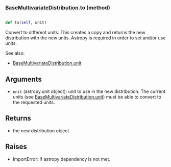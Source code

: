 ### [BaseMultivariateDistribution](BaseMultivariateDistribution.md).to (method)


```py

def to(self, unit)

```



Convert to different units.  This creates a copy and returns the
new distribution with the new units.  Astropy is required in order to
set and/or use units.

See also:

* [BaseMultivariateDistribution.unit](BaseMultivariateDistribution.unit.md)

Arguments
------------
* `unit` (astropy.unit object): unit to use in the new distribution.
    The current units (see [BaseMultivariateDistribution.unit](BaseMultivariateDistribution.unit.md)) must be able to
    convert to the requested units.

Returns
------------
* the new distribution object

Raises
-----------
* ImportError: if astropy dependency is not met.

